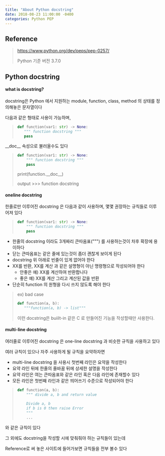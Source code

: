 ```yaml
---
title: "About Python docstring"
date: 2018-08-23 11:00:00 -0400
categories: Python PEP
---
```


## Reference
> https://www.python.org/dev/peps/pep-0257/
>
> Python 기준 버전 3.7.0

## Python docstring

#### what is docstring?
docstring은 Python 에서 지원하는 module, function, class, method 의 상태를 정의해놓은 문자열이다

다음과 같은 형태로 사용이 가능하며,

> ```python
> def function(var1: str) -> None:
>    """ function docstring """
>    pass
>```

\_\_doc__ 속성으로 불러올수도 있다

> ```python
> def function(var1: str) -> None:
>     """ function docstring """
>     pass
> ```
> print(function.\_\_doc__)
>
> output >>> function docstring


#### oneline docstring
한줄로만 이루어진 docstring 은 다음과 같이 사용하며, 몇몇 권장하는 규칙들로 이루어져 있다

> ```python
> def function(var1: str) -> None:
>     """ function docstring """
>     pass
> ```

- 한줄의 docstring 이라도 3개짜리 큰따옴표(""") 를 사용하는것이 차후 확장에 용이하다
- 닫는 큰따옴표는 같은 줄에 있는것이 좀더 괜찮게 보이게 된다
- docstring 위 아래로 빈줄이 있게 없어야 한다
- XX를 반환, XX를 계산 과 같은 설명형이 아닌 명령형으로 작성되어야 한다
  - 안좋은 예) XX를 계산하여 반환합니다
  - 좋은 예) XX를 계산 그리고 계산된 값을 반환
- 단순히 function 의 원형을 다시 쓰지 않도록 해야 한다

>ex) bad case
>```python
>def function(a, b):
>    """function(a, b) -> list"""
>```
> 이런 docstring은 buiilt-in 같은 C 로 만들어진 기능을 작성할때만 사용한다.

#### multi-line docstring
여러줄로 이루어진 docstring 은 one-line docstring 과 비슷한 규칙을 사용하고 있다

여러 규칙이 있으나 자주 사용하게 될 규칙을 요약하자면
- multi-line docstring 을 사용시 첫번째 라인은 요약을 작성한다
- 요약 라인 뒤에 한줄의 줄바꿈 뒤에 상세한 설명을 작성한다
- 요약 라인은 여는 큰따옴표와 같은 라인 혹은 다음 라인에 존재할수 있다
- 모든 라인은 첫번째 라인과 같은 띄어쓰기 수준으로 작성되어야 한다
> ```python
> def function(a, b):
>     """ divide a, b and return value
>     
>     Divide a, b
>     if b is 0 then raise Error
>     """
>     ...
>```

와 같은 규칙이 있다

그 외에도 docstring을 작성할 시에 맞춰줘야 하는 규칙들이 있는데

Reference로 써 놓은 사이트에 들어가보면 규칙들을 전부 볼수 있다